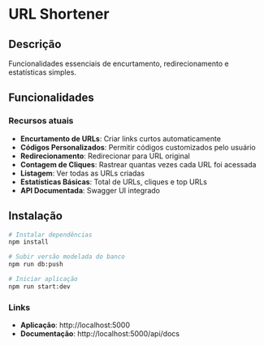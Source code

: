 # URL Shortener

## Descrição
Funcionalidades essenciais de encurtamento, redirecionamento e estatísticas simples.

## Funcionalidades

### Recursos atuais
- **Encurtamento de URLs**: Criar links curtos automaticamente
- **Códigos Personalizados**: Permitir códigos customizados pelo usuário
- **Redirecionamento**: Redirecionar para URL original
- **Contagem de Cliques**: Rastrear quantas vezes cada URL foi acessada
- **Listagem**: Ver todas as URLs criadas
- **Estatísticas Básicas**: Total de URLs, cliques e top URLs
- **API Documentada**: Swagger UI integrado


## Instalação

```bash
# Instalar dependências
npm install

# Subir versão modelada do banco
npm run db:push

# Iniciar aplicação
npm run start:dev
```


### Links

- **Aplicação**: http://localhost:5000
- **Documentação**: http://localhost:5000/api/docs
